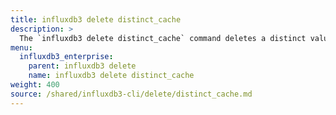```yaml
---
title: influxdb3 delete distinct_cache
description: >
  The `influxdb3 delete distinct_cache` command deletes a distinct value cache.
menu:
  influxdb3_enterprise:
    parent: influxdb3 delete
    name: influxdb3 delete distinct_cache
weight: 400
source: /shared/influxdb3-cli/delete/distinct_cache.md
---
```


<!--
The content of this file is at content/shared/influxdb3-cli/delete/distinct_cache.md
-->
